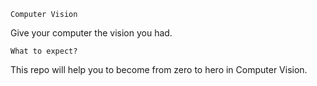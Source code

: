 ```
Computer Vision
```
Give your computer the vision you had.

```
What to expect?
```
This repo will help you to become from zero to hero in Computer Vision.

